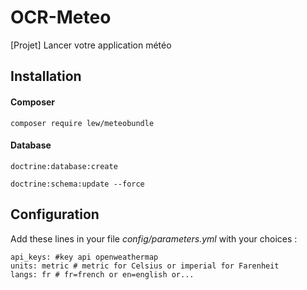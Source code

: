 # OCR-Meteo
[Projet] Lancer votre application météo

## Installation

#### Composer 

```composer require lew/meteobundle```

#### Database


```doctrine:database:create```

```doctrine:schema:update --force```


## Configuration

Add these lines in your file *config/parameters.yml* with your choices :

    api_keys: #key api openweathermap
    units: metric # metric for Celsius or imperial for Farenheit 
    langs: fr # fr=french or en=english or...